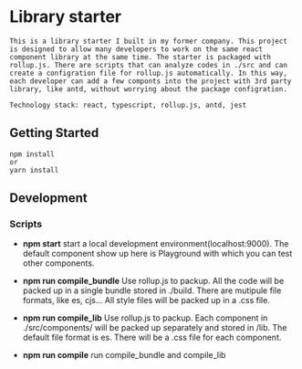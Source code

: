 # Library starter

```
This is a library starter I built in my former company. This project is designed to allow many developers to work on the same react component library at the same time. The starter is packaged with rollup.js. There are scripts that can analyze codes in ./src and can create a configration file for rollup.js automatically. In this way, each developer can add a few componts into the project with 3rd party library, like antd, without worrying about the package configration.

Technology stack: react, typescript, rollup.js, antd, jest
```

## Getting Started

```
npm install
or
yarn install
```

## Development

### Scripts

- **npm start**
start a local development environment(localhost:9000).
The default component show up here is Playground with which you can test other components.

- **npm run compile_bundle**
Use rollup.js to packup.
All the code will be packed up in a single bundle stored in ./build.
There are mutipule file formats, like es, cjs...
All style files will be packed up in a .css file.

- **npm run compile_lib**
Use rollup.js to packup.
Each component in ./src/components/ will be packed up separately and stored in /lib.
The default file format is es.
There will be a .css file for each component.


- **npm run compile**
run compile_bundle and compile_lib

